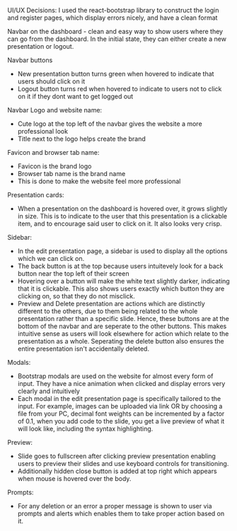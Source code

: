UI/UX Decisions:
I used the react-bootstrap library to construct the login and register pages, which display errors nicely, and have a clean format

Navbar on the dashboard - clean and easy way to show users where they can go from the dashboard. In the initial state, 
they can either create a new presentation or logout. 

Navbar buttons 
- New presentation button turns green when hovered to indicate that users should click on it
- Logout button turns red when hovered to indicate to users not to click on it if they dont want to get logged out

Navbar Logo and website name:
- Cute logo at the top left of the navbar gives the website a more professional look
- Title next to the logo helps create the brand

Favicon and browser tab name:
- Favicon is the brand logo
- Browser tab name is the brand name
- This is done to make the website feel more professional

Presentation cards:
- When a presentation on the dashboard is hovered over, it grows slightly in size. This is to indicate to the user that this presentation is a clickable item, 
and to encourage said user to click on it. It also looks very crisp.

Sidebar:
- In the edit presentation page, a sidebar is used to display all the options which we can click on. 
- The back button is at the top because users intuitevely look for a back button near the top left of their screen
- Hovering over a button will make the white text slightly darker, indicating that it is clickable. This also shows users exactly which button they are
clicking on, so that they do not misclick.
- Preview and Delete presentation are actions which are distinctly different to the others, due to them being related to the whole presentation rather than a specific slide. Hence, these buttons are at the bottom of the navbar and are seperate to the other buttons. This makes intuitive sense as users will look elsewhere for action which relate to the presentation as a whole. Seperating the delete button also ensures the entire presentation isn't accidentally deleted. 

Modals:
- Bootstrap modals are used on the website for almost every form of input. They have a nice animation when clicked and display errors very clearly and intuitively
- Each modal in the edit presentation page is specifically tailored to the input. For example, images can be uploaded via link OR by choosing a file from your PC, decimal font weights can be incremented by a factor of 0.1, when you add code to the slide, you get a live preview of what it will look like, including the syntax highlighting. 

Preview:
- Slide goes to fullscreen after clicking preview presentation enabling users to preview their slides and use keyboard controls for transitioning.
- Additionally hidden close button is added at top right which appears when mouse is hovered over the body.

Prompts:
- For any deletion or an error a proper message is shown to user via prompts and alerts which enables them to take proper action based on it.
